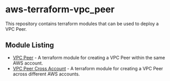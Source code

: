 # aws-terraform-vpc_peer

This repository contains terraform modules that can be used to deploy a VPC Peer.

## Module Listing
- [VPC Peer](./modules/vpc_peer) - A terraform module for creating a VPC Peer within the same AWS account. 
- [VPC Peer Cross Account](./modules/vpc_peer_cross_account) - A terraform module for creating a VPC Peer across different AWS accounts.